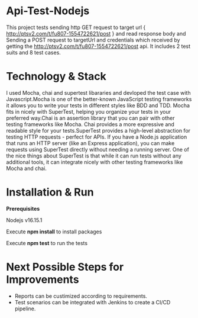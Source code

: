  # Api-Test-Nodejs
 This project tests sending http GET request to target url { http://ptsv2.com/t/fu807-1554722621/post } and read response body and Sending a POST request to targetUrl and credentials which received by getting the http://ptsv2.com/t/fu807-1554722621/post api. It includes 2 test suits and 8 test cases.
 
# Technology & Stack
 I used Mocha, chai and supertest libararies and devloped the test case with Javascript.Mocha is one of the better-known JavaScript testing frameworks it allows you to write your tests in different styles like BDD and TDD. Mocha fits in nicely with SuperTest, helping you organize your tests in your preferred way.Chai is an assertion library that you can pair with other testing frameworks like Mocha. Chai provides a more expressive and readable style for your tests.SuperTest provides a high-level abstraction for testing HTTP requests - perfect for APIs. If you have a Node.js application that runs an HTTP server (like an Express application), you can make requests using SuperTest directly without needing a running server. One of the nice things about SuperTest is that while it can run tests without any additional tools, it can integrate nicely with other testing frameworks like Mocha and chai.
 
 # Installation & Run
 **Prerequisites**
 
 Nodejs v16.15.1
 
 Execute **npm install** to install packages
 
 Execute **npm test** to run the tests
 
# Next Possible Steps for Improvements
 * Reports can be custimized according to requirements.
 * Test scenarios can be integrated with Jenkins to create a CI/CD pipeline. 
